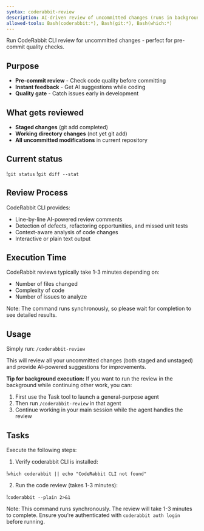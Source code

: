 ```yaml
---
syntax: coderabbit-review
description: AI-driven review of uncommitted changes (runs in background)
allowed-tools: Bash(coderabbit:*), Bash(git:*), Bash(which:*)
---
```


Run CodeRabbit CLI review for uncommitted changes - perfect for pre-commit quality checks.

## Purpose
- **Pre-commit review** - Check code quality before committing
- **Instant feedback** - Get AI suggestions while coding
- **Quality gate** - Catch issues early in development

## What gets reviewed
- **Staged changes** (git add completed)
- **Working directory changes** (not yet git add)
- **All uncommitted modifications** in current repository

## Current status
!`git status`
!`git diff --stat`

## Review Process
CodeRabbit CLI provides:
- Line-by-line AI-powered review comments
- Detection of defects, refactoring opportunities, and missed unit tests
- Context-aware analysis of code changes
- Interactive or plain text output

## Execution Time
CodeRabbit reviews typically take 1-3 minutes depending on:
- Number of files changed
- Complexity of code
- Number of issues to analyze

Note: The command runs synchronously, so please wait for completion to see detailed results.

## Usage
Simply run: `/coderabbit-review`

This will review all your uncommitted changes (both staged and unstaged) and provide AI-powered suggestions for improvements.

**Tip for background execution:**
If you want to run the review in the background while continuing other work, you can:
1. First use the Task tool to launch a general-purpose agent
2. Then run `/coderabbit-review` in that agent
3. Continue working in your main session while the agent handles the review

## Tasks
Execute the following steps:

1. Verify coderabbit CLI is installed:

!`which coderabbit || echo "CodeRabbit CLI not found"`

2. Run the code review (takes 1-3 minutes):

!`coderabbit --plain 2>&1`

Note: This command runs synchronously. The review will take 1-3 minutes to complete.
Ensure you're authenticated with `coderabbit auth login` before running.